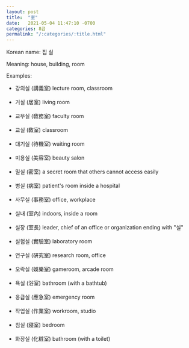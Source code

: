 ```yaml
---
layout: post
title:  "室"
date:   2021-05-04 11:47:10 -0700
categories: 8급
permalink: "/:categories/:title.html"
---
```


Korean name: 집 실

Meaning: house, building, room

Examples:
* 강의실 (講義室) lecture room, classroom <br><br>
* 거실 (居室) living room <br><br>
* 교무실 (敎務室) faculty room <br><br>
* 교실 (敎室) classroom <br><br>
* 대기실 (待機室) waiting room <br><br>
* 미용실 (美容室) beauty salon <br><br>
* 밀실 (密室) a secret room that others cannot access easily <br><br>
* 병실 (病室) patient's room inside a hospital <br><br>
* 사무실 (事務室) office, workplace <br><br>
* 실내 (室內) indoors, inside a room <br><br>
* 실장 (室長) leader, chief of an office or organization ending with "실" <br><br>
* 실험실 (實驗室) laboratory room <br><br>
* 연구실 (硏究室) research room, office <br><br>
* 오락실 (娛樂室) gameroom, arcade room <br><br>
* 욕실 (浴室) bathroom (with a bathtub) <br><br>
* 응급실 (應急室) emergency room <br><br>
* 작업실 (作業室) workroom, studio <br><br>
* 침실 (寢室) bedroom <br><br>
* 화장실 (化粧室) bathroom (with a toilet) <br><br>